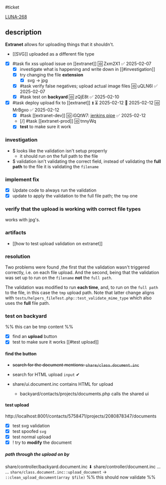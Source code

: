 #ticket

[LUNA-268](https://avivgroup.atlassian.net/browse/LUNA-268)

## description

**Extranet** allows for uploading things that it shouldn't.
- [[SVG]] uploaded as a different file type

- [x] #task fix xss upload issue on [[extranet]] 🆔 Zxm2X1 ✅ 2025-02-07
	- [x] investigate what is happening and write down in [[#investigation]]
	- [x] try changing the file **extension**
		- [x] svg -> jpg
	- [x] #task verify false negatives; upload actual image files 🆔 uQLN6l ✅ 2025-02-07
	- [x] #task test on **backyard** 🆔 zQjE8t ✅ 2025-02-10
- [x] #task deploy upload fix to [[extranet]] ⏫ ⏳ 2025-02-12 📅 2025-02-12 🆔 MrBgxo ✅ 2025-02-12
	- [x] #task [[extranet-dev]] 🆔 iGQtW7: [jenkins pipe](https://jenkins.ma-backbone.net/blue/organizations/jenkins/deploy/detail/deploy/12082/pipeline/) ✅ 2025-02-12
	- [/] #task [[extranet-prod]] 🆔 tnnyWq
	- [x] **test** to make sure it work
### investigation
- $ looks like the validation isn't setup properrly
	- it should run on the full path to the file
- $ validation isn't validating the correct field, instead of validating the **full path** to the file it is
	validating the `filename`
### implement fix
- [x] Update code to always run the validation
- [x] update to apply the validation to the full file path; the `tmp` one
### verify that the upload is working with correct file types
works with jpg's.
### artifacts
- [[how to test upload validation on extranet]]
### resolution

Two problems were found ,the first that the validation wasn't triggered correctly, i.e. on each file upload. And the second,
being that the validation was set up to run on the `filename` **not** the `full path`.

The validation was modified to run **each time**, and, to run on the `full path` to the file, in this case the `tmp` upload path.
Note that latter change aligns with `tests/helpers_fileTest.php::test_validate_mime_type` which also uses the **full** file path.

### test on backyard
 %% this can be tmp content %% 

- [x] find an **upload** button
- [x] test to make sure it works  [[#test upload]]
#### find the button
- ~~search for the document mentions: `share/class.document.inc`~~ 
- search for HTML upload `input` ✔

- share/ui.document.inc contains HTML for upload
	- backyard/contacts/projects/documents.php calls the shared ui
#### test upload 
http://localhost:8001/contacts/5758471/projects/2080878347/documents

- [x] test svg validation
- [x] test spoofed `svg` 
- [x] test normal upload
- [x] ! try to **modify** the document

##### **path through the upload on by**

share/controller/backyard.document.inc
⬇
share/controller/document.inc
...
...
`share/class.document.inc::upload_document` -> `::clean_upload_document(array $file)`
%% this should now validate  %%
